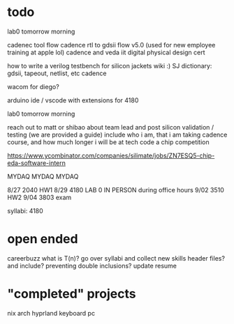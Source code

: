 # todo

lab0 tomorrow morning

cadenec tool flow cadence rtl to gdsii flow v5.0 (used for new employee training at apple lol)
cadence and veda iit digital physical design cert

how to write a verilog testbench for silicon jackets wiki :)
SJ dictionary: gdsii, tapeout, netlist, etc
cadence

wacom for diego?

arduino ide / vscode with extensions for 4180

lab0 tomorrow morning

reach out to matt or shibao about team lead and post silicon validation / testing (we are provided a guide) include who i am, that i am taking cadence course, and how much longer i will be at tech
code a chip competition

https://www.ycombinator.com/companies/silimate/jobs/ZN7ESQ5-chip-eda-software-intern


MYDAQ MYDAQ MYDAQ

8/27    2040 HW1
8/29    4180 LAB 0 IN PERSON during office hours
9/02    3510 HW2
9/04    3803 exam


syllabi:
4180



# open ended
careerbuzz
what is T(n)?
go over syllabi and collect new skills
header files? and include? preventing double inclusions?
update resume



# "completed" projects
nix
arch
hyprland
keyboard
pc